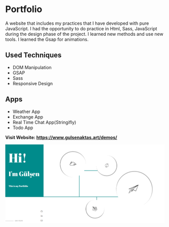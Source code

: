 # Portfolio

A website that includes my practices that I have developed with pure JavaScript. I had the opportunity to do practice in Html, Sass, JavaScript during the design phase of the project. I learned new methods and use new tools. I learned the Gsap for animations.

## Used Techniques
* DOM Manipulation
* GSAP
* Sass
* Responsive Design

## Apps
 * Weather App
 * Exchange App
 * Real Time Chat App(Stringifly)
 * Todo App

 **Visit Website:  https://www.gulsenaktas.art/demos/**

![demos-gif](img/demos.png)
